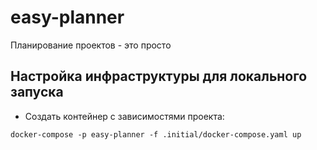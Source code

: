 # easy-planner
Планирование проектов - это просто

## Настройка инфраструктуры для локального запуска
* Создать контейнер с зависимостями проекта:
```shell
docker-compose -p easy-planner -f .initial/docker-compose.yaml up
```
